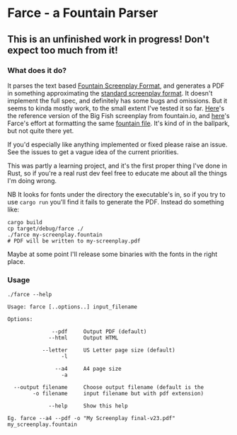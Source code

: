 # Farce - a Fountain Parser

## This is an unfinished work in progress! Don't expect too much from it!

### What does it do?

It parses the text based [Fountain Screenplay Format](https://fountain.io/), and generates a PDF in something approximating the [standard screenplay format](https://www.nfi.edu/screenplay-format/). It doesn't implement the full spec, and definitely has some bugs and omissions. But it seems to kinda mostly work, to the small extent I've tested it so far. [Here](https://fountain.io/_downloads/Big%20Fish.pdf)'s the reference version of the Big Fish screenplay from fountain.io, and [here](./samples/Big-Fish.pdf)'s Farce's effort at formatting the same [fountain file](https://fountain.io/_downloads/Big-Fish.fountain). It's kind of in the ballpark, but not quite there yet.

If you'd especially like anything implemented or fixed please raise an issue. See the issues to get a vague idea of the current priorities.

This was partly a learning project, and it's the first proper thing I've done in Rust, so if you're a real rust dev feel free to educate me about all the things I'm doing wrong.

NB It looks for fonts under the directory the executable's in, so if you try to use `cargo run` you'll find it fails to generate the PDF. Instead do something like:

    cargo build
    cp target/debug/farce ./
    ./farce my-screenplay.fountain
    # PDF will be written to my-screenplay.pdf

Maybe at some point I'll release some binaries with the fonts in the right place.

### Usage

    ./farce --help
    
    Usage: farce [..options..] input_filename
    
    Options:
    
                  --pdf     Output PDF (default)
                 --html     Output HTML
    
               --letter     US Letter page size (default)
                     -l
    
                   --a4     A4 page size
                     -a
    
      --output filename     Choose output filename (default is the
            -o filename     input filename but with pdf extension)
    
                 --help     Show this help
    
    Eg. farce --a4 --pdf -o "My Screenplay final-v23.pdf" my_screenplay.fountain
